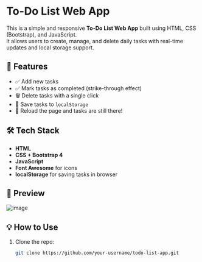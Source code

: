 #  To-Do List Web App

This is a simple and responsive **To-Do List Web App** built using HTML, CSS (Bootstrap), and JavaScript.  
It allows users to create, manage, and delete daily tasks with real-time updates and local storage support.

## 🚀 Features

- ✅ Add new tasks
- ✅ Mark tasks as completed (strike-through effect)
- 🗑️ Delete tasks with a single click
- 💾 Save tasks to `localStorage`
- 🔁 Reload the page and tasks are still there!

## 🛠️ Tech Stack

- **HTML**
- **CSS + Bootstrap 4**
- **JavaScript**
- **Font Awesome** for icons
- **localStorage** for saving tasks in browser

## 📸 Preview

![image](https://github.com/user-attachments/assets/105acc14-d4be-48a4-9c81-9f4a40ec9d36)


## 💡 How to Use

1. Clone the repo:
   ```bash
   git clone https://github.com/your-username/todo-list-app.git
